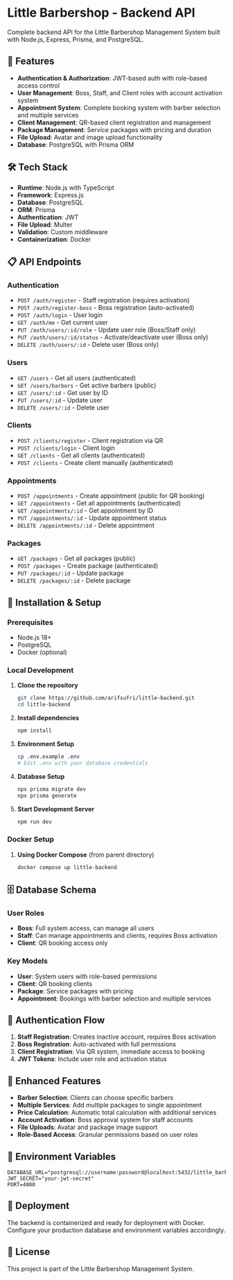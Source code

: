 # Little Barbershop - Backend API

Complete backend API for the Little Barbershop Management System built with Node.js, Express, Prisma, and PostgreSQL.

## 🚀 Features

- **Authentication & Authorization**: JWT-based auth with role-based access control
- **User Management**: Boss, Staff, and Client roles with account activation system
- **Appointment System**: Complete booking system with barber selection and multiple services
- **Client Management**: QR-based client registration and management
- **Package Management**: Service packages with pricing and duration
- **File Upload**: Avatar and image upload functionality
- **Database**: PostgreSQL with Prisma ORM

## 🛠️ Tech Stack

- **Runtime**: Node.js with TypeScript
- **Framework**: Express.js
- **Database**: PostgreSQL
- **ORM**: Prisma
- **Authentication**: JWT
- **File Upload**: Multer
- **Validation**: Custom middleware
- **Containerization**: Docker

## 📋 API Endpoints

### Authentication
- `POST /auth/register` - Staff registration (requires activation)
- `POST /auth/register-boss` - Boss registration (auto-activated)
- `POST /auth/login` - User login
- `GET /auth/me` - Get current user
- `PUT /auth/users/:id/role` - Update user role (Boss/Staff only)
- `PUT /auth/users/:id/status` - Activate/deactivate user (Boss only)
- `DELETE /auth/users/:id` - Delete user (Boss only)

### Users
- `GET /users` - Get all users (authenticated)
- `GET /users/barbers` - Get active barbers (public)
- `GET /users/:id` - Get user by ID
- `PUT /users/:id` - Update user
- `DELETE /users/:id` - Delete user

### Clients
- `POST /clients/register` - Client registration via QR
- `POST /clients/login` - Client login
- `GET /clients` - Get all clients (authenticated)
- `POST /clients` - Create client manually (authenticated)

### Appointments
- `POST /appointments` - Create appointment (public for QR booking)
- `GET /appointments` - Get all appointments (authenticated)
- `GET /appointments/:id` - Get appointment by ID
- `PUT /appointments/:id` - Update appointment status
- `DELETE /appointments/:id` - Delete appointment

### Packages
- `GET /packages` - Get all packages (public)
- `POST /packages` - Create package (authenticated)
- `PUT /packages/:id` - Update package
- `DELETE /packages/:id` - Delete package

## 🔧 Installation & Setup

### Prerequisites
- Node.js 18+
- PostgreSQL
- Docker (optional)

### Local Development

1. **Clone the repository**
   ```bash
   git clone https://github.com/arifsufri/little-backend.git
   cd little-backend
   ```

2. **Install dependencies**
   ```bash
   npm install
   ```

3. **Environment Setup**
   ```bash
   cp .env.example .env
   # Edit .env with your database credentials
   ```

4. **Database Setup**
   ```bash
   npx prisma migrate dev
   npx prisma generate
   ```

5. **Start Development Server**
   ```bash
   npm run dev
   ```

### Docker Setup

1. **Using Docker Compose** (from parent directory)
   ```bash
   docker compose up little-backend
   ```

## 🗄️ Database Schema

### User Roles
- **Boss**: Full system access, can manage all users
- **Staff**: Can manage appointments and clients, requires Boss activation
- **Client**: QR booking access only

### Key Models
- **User**: System users with role-based permissions
- **Client**: QR booking clients
- **Package**: Service packages with pricing
- **Appointment**: Bookings with barber selection and multiple services

## 🔐 Authentication Flow

1. **Staff Registration**: Creates inactive account, requires Boss activation
2. **Boss Registration**: Auto-activated with full permissions
3. **Client Registration**: Via QR system, immediate access to booking
4. **JWT Tokens**: Include user role and activation status

## 🌟 Enhanced Features

- **Barber Selection**: Clients can choose specific barbers
- **Multiple Services**: Add multiple packages to single appointment
- **Price Calculation**: Automatic total calculation with additional services
- **Account Activation**: Boss approval system for staff accounts
- **File Uploads**: Avatar and package image support
- **Role-Based Access**: Granular permissions based on user roles

## 📝 Environment Variables

```env
DATABASE_URL="postgresql://username:password@localhost:5432/little_barbershop"
JWT_SECRET="your-jwt-secret"
PORT=4000
```

## 🚀 Deployment

The backend is containerized and ready for deployment with Docker. Configure your production database and environment variables accordingly.

## 📄 License

This project is part of the Little Barbershop Management System.
